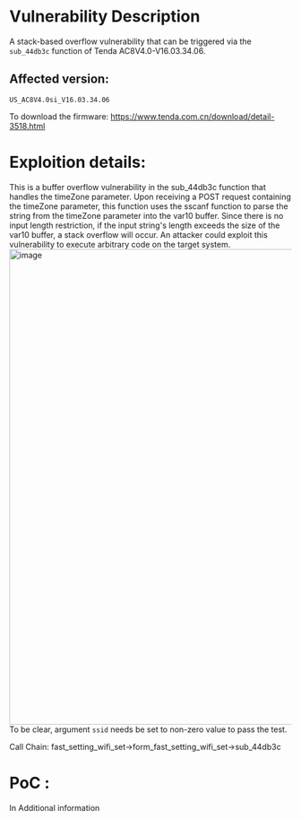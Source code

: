 # Vulnerability Description
A stack-based overflow vulnerability that can be triggered via the `sub_44db3c` function of Tenda AC8V4.0-V16.03.34.06.
## Affected version:
`US_AC8V4.0si_V16.03.34.06` 

To download the firmware: https://www.tenda.com.cn/download/detail-3518.html

# Exploition details:
This is a buffer overflow vulnerability in the sub_44db3c function that handles the timeZone parameter. Upon receiving a POST request containing the timeZone parameter, this function uses the sscanf function to parse the string from the timeZone parameter into the var10 buffer. Since there is no input length restriction, if the input string's length exceeds the size of the var10 buffer, a stack overflow will occur. An attacker could exploit this vulnerability to execute arbitrary code on the target system.
<img width="848" alt="image" src="https://github.com/DDizzzy79/Tenda-CVE/assets/72267897/c503ef8b-6ad2-41d5-881b-38a5ff08e761">
To be clear, argument `ssid` needs be set to non-zero value to pass the test.

Call Chain: fast_setting_wifi_set->form_fast_setting_wifi_set->sub_44db3c

# PoC :
In Additional information
